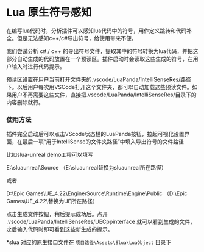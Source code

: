 # Lua 原生符号感知

在编写lua代码时，分析插件可以感知lua代码中的符号，用作定义跳转和代码补全。但是无法感知c++/c#导出符号，给使用带来不便。

我们尝试分析 c# / c++ 的导出符号文件，提取其中的符号转换为lua代码，并把这部分自动生成的代码放置在一个预读区。插件启动时会读取这些生成的符号，在用户输入时进行代码提示。

预读区设置在用户当前打开文件夹的.vscode/LuaPanda/IntelliSenseRes/路径下。以后用户每次用VSCode打开这个文件夹，都可以自动加载这些预读文件。如果用户不再需要这些文件，直接把.vscode/LuaPanda/IntelliSenseRes/目录下的内容删除就行。

### 使用方法

插件完全启动后可以点击VScode状态栏的LuaPanda按钮，拉起可视化设置界面，在最后一项“用于IntelliSense的文件夹路径”中填入导出符号的文件路径

比如slua-unreal demo工程可以填写 

E:\sluaunreal\Source （E:\sluaunreal替换为sluaunreal所在路径）

或者

D:\Epic Games\UE_4.22\Engine\Source\Runtime\Engine\Public  （D:\Epic Games\UE_4.22\替换为UE所在路径）

点击生成文件按钮，稍后提示成功后。点开 .vscode/LuaPanda/IntelliSenseRes/UECppinterface 就可以看到生成的文件，之后输入代码时即可看到这些新生成的提示。



*slua 对应的原生接口文件在 `项目路径\Assets\Slua\LuaObject` 目录下

